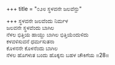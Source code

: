 +++
title = "೦೨೮ ಸ್ಥಳವನೇ ಜಲವೆನ್ದು"

+++
ಸ್ಥಳವನೇ ಜಲವೆಂದು ನಿರ್ಮಳ   
ಜಲವನೇ ಸ್ಥಳವೆಂದು ಬಾಗಿಲ  
ನೆಳಲ ಭಿತ್ತಿಯ ಹಾಯ್ದು ಬಾಗಿಲ ಭಿತ್ತಿಯೆಂದುಳಿದು   
ಕಳವಳಿಸುವನೆ ಧರ್ಮಸುತನಾ  
ಕೊಳನನೇ ಕೊಳನೆಂದು ಬಾಗಿಲ  
ನೆಳಲ ಹೊಗಳುತ ಬಂದು ಹೊಕ್ಕನು ಬಹಳ ಚೌಕಿಗೆಯ     ॥28॥